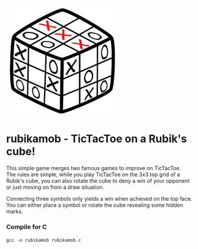 
![](./resources/logo.png)

# rubikamob - TicTacToe on a Rubik's cube!
This simple game merges two famous games to improve on TicTacToe.  
The rules are simple, while you play TicTacToe on the 3x3 top grid of a Rubik's cube, you can also rotate the cube to deny a win of your opponent or just moving on from a draw situation.

Connecting three symbols only yields a win when achieved on the top face. You can either place a symbol or rotate the cube revealing some hidden marks.

### Compile for C
`gcc -o rubikamob rubikamob.c`

